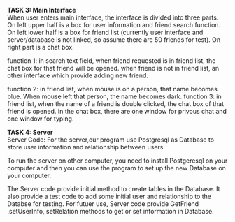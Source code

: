 **TASK 3: Main Interface**  
When user enters main interface, the interface is divided into three parts.
On left upper half is a box for user information and friend search function.
On left lower half is a box for friend list (currently user interface and server/database is not linked, so assume there are 50 friends for test).
On right part is a chat box.

function 1: in search text field, when friend requested is in friend list, the chat box for that friend will be opened. when friend is not in friend list, an other interface which provide adding new friend.

function 2: in friend list, when mouse is on a person, that name becomes blue. When mouse left that person, the name becomes dark.
function 3: in friend list, when the name of a friend is double clicked, the chat box of that friend is opened. In the chat box, there are one window for privous chat and one window for typing.

**TASK 4: Server**  
Server Code:
For the server,our program use Postgresql as Database to store user information and relationship between users.

To run the server on other computer, you need to install Postgeresql on your computer and then you can use the program to set up the new Database on your computer.

The Server code provide initial method to create tables in the Database.
It also provide a test code to add some initial user and relationship to the Databse for testing.
For futuer use, Server code provide GetFriend ,setUserInfo, setRelation methods to get or set information in Database.